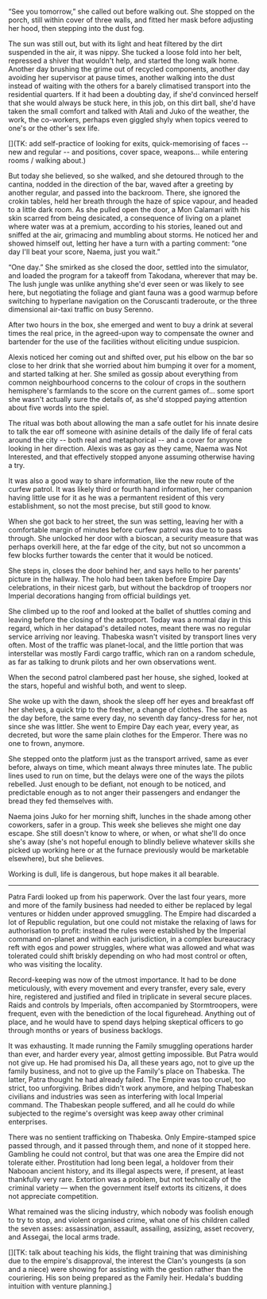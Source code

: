 “See you tomorrow,” she called out before walking out. She stopped on the porch,
still within cover of three walls, and fitted her mask before adjusting her
hood, then stepping into the dust fog.
 
The sun was still out, but with its light and heat filtered by the dirt
suspended in the air, it was nippy. She tucked a loose fold into her belt,
repressed a shiver that wouldn't help, and started the long walk home. Another
day brushing the grime out of recycled components, another day avoiding her
supervisor at pause times, another walking into the dust instead of waiting with
the others for a barely climatised transport into the residential quarters. If
it had been a doubting day, if she'd convinced herself that she would always be
stuck here, in this job, on this dirt ball, she'd have taken the small comfort
and talked with Atali and Juko of the weather, the work, the co-workers, perhaps
even giggled shyly when topics veered to one's or the other's sex life. 

[](TK: add self-practice of looking for exits, quick-memorising of faces -- new
and regular -- and positions, cover space, weapons... while entering rooms /
walking about.)

But today she believed, so she walked, and she detoured through to the cantina,
nodded in the direction of the bar, waved after a greeting by another regular,
and passed into the backroom. There, she ignored the crokin tables, held her
breath through the haze of spice vapour, and headed to a little dark room. As
she pulled open the door, a Mon Calamari with his skin scarred from being
desicated, a consequence of living on a planet where water was at a premium,
according to his stories, leaned out and sniffed at the air, grimacing and
mumbling about storms. He noticed her and showed himself out, letting her have a
turn with a parting comment: “one day I'll beat your score, Naema, just you
wait.”
 
“One day.” She smirked as she closed the door, settled into the simulator, and
loaded the program for a takeoff from Takodana, wherever that may be. The lush
jungle was unlike anything she'd ever seen or was likely to see here, but
negotiating the foliage and giant fauna was a good warmup before switching to
hyperlane navigation on the Coruscanti traderoute, or the three dimensional
air-taxi traffic on busy Serenno.
 
After two hours in the box, she emerged and went to buy a drink at several times
the real price, in the agreed-upon way to compensate the owner and bartender for
the use of the facilities without eliciting undue suspicion.

Alexis noticed her coming out and shifted over, put his elbow on the bar so
close to her drink that she worried about him bumping it over for a moment, and
started talking at her. She smiled as gossip about everything from common
neighbourhood concerns to the colour of crops in the southern hemisphere's
farmlands to the score on the current games of... some sport she wasn't actually
sure the details of, as she'd stopped paying attention about five words into the
spiel.

The ritual was both about allowing the man a safe outlet for his innate desire
to talk the ear off someone with asinine details of the daily life of feral cats
around the city -- both real and metaphorical -- and a cover for anyone looking
in her direction. Alexis was as gay as they came, Naema was Not Interested, and
that effectively stopped anyone assuming otherwise having a try.

It was also a good way to share information, like the new route of the curfew
patrol. It was likely third or fourth hand information, her companion having
little use for it as he was a permantent resident of this very establishment, 
so not the most precise, but still good to know.

When she got back to her street, the sun was setting, leaving her with a
comfortable margin of minutes before curfew patrol was due to to pass through.
She unlocked her door with a bioscan, a security measure that was perhaps
overkill here, at the far edge of the city, but not so uncommon a few blocks
further towards the center that it would be noticed.

She steps in, closes the door behind her, and says hello to her parents' picture
in the hallway. The holo had been taken before Empire Day celebrations, in their
nicest garb, but without the backdrop of troopers nor Imperial decorations
hanging from official buildings yet.

She climbed up to the roof and looked at the ballet of shuttles coming and
leaving before the closing of the astroport. Today was a normal day in this
regard, which in her datapad's detailed notes, meant there was no regular
service arriving nor leaving. Thabeska wasn't visited by transport lines very
often. Most of the traffic was planet-local, and the little portion that was
interstellar was mostly Fardi cargo traffic, which ran on a random schedule, as
far as talking to drunk pilots and her own observations went.

When the second patrol clambered past her house, she sighed, looked at the
stars, hopeful and wishful both, and went to sleep.

She woke up with the dawn, shook the sleep off her eyes and breakfast off her
shelves, a quick trip to the fresher, a change of clothes. The same as the day
before, the same every day, no seventh day fancy-dress for her, not since she
was littler. She went to Empire Day each year, every year, as decreted, but wore
the same plain clothes for the Emperor. There was no one to frown, anymore.

She stepped onto the platform just as the transport arrived, same as ever
before, always on time, which meant always three minutes late. The public lines
used to run on time, but the delays were one of the ways the pilots rebelled.
Just enough to be defiant, not enough to be noticed, and predictable enough as
to not anger their passengers and endanger the bread they fed themselves with.

Naema joins Juko for her morning shift, lunches in the shade among other
coworkers, safer in a group. This week she believes she might one day escape.
She still doesn't know to where, or when, or what she'll do once she's away
(she's not hopeful enough to blindly believe whatever skills she picked up
working here or at the furnace previously would be marketable elsewhere), but
she believes.

Working is dull, life is dangerous, but hope makes it all bearable.

* * *

Patra Fardi looked up from his paperwork. Over the last four years, more and
more of the family business had needed to either be replaced by legal ventures
or hidden under approved smuggling. The Empire had discarded a lot of Republic
regulation, but one could not mistake the relaxing of laws for authorisation to
profit: instead the rules were established by the Imperial command on-planet
and within each jurisdiction, in a complex bureaucracy reft with egos and power
struggles, where what was allowed and what was tolerated could shift briskly
depending on who had most control or often, who was visiting the locality.

Record-keeping was now of the utmost importance. It had to be done
meticulously, with every movement and every transfer, every sale, every hire,
registered and justified and filed in triplicate in several secure places.
Raids and controls by Imperials, often accompanied by Stormtroopers, were
frequent, even with the benediction of the local figurehead. Anything out of
place, and he would have to spend days helping skeptical officers to go through
months or years of business backlogs.

It was exhausting. It made running the Family smuggling operations harder than
ever, and harder every year, almost getting impossible. But Patra would not
give up. He had promised his Da, all these years ago, not to give up the family
business, and not to give up the Family's place on Thabeska. The latter, Patra
thought he had already failed. The Empire was too cruel, too strict, too
unforgiving. Bribes didn't work anymore, and helping Thabeskan civilians and
industries was seen as interfering with local Imperial command. The Thabeskan
people suffered, and all he could do while subjected to the regime's oversight
was keep away other criminal enterprises.

There was no sentient trafficking on Thabeska. Only Empire-stamped spice passed
through, and it passed through them, and none of it stopped here. Gambling he
could not control, but that was one area the Empire did not tolerate either.
Prostitution had long been legal, a holdover from their Nabooan ancient
history, and its illegal aspects were, if present, at least thankfully very
rare. Extortion was a problem, but not technically of the criminal variety —
when the government itself extorts its citizens, it does not appreciate
competition.

What remained was the slicing industry, which nobody was foolish enough to try
to stop, and violent organised crime, what one of his children called the seven
asses: assassination, assault, assailing, assizing, asset recovery, and
Assegai, the local arms trade.

[][TK: talk about teaching his kids, the flight training that was diminishing due to the empire's disapproval, the interest the Clan's youngests (a son and a niece) were showing for assisting with the gestion rather than the couriering. His son being prepared as the Family heir. Hedala's budding intuition with venture planning.]
